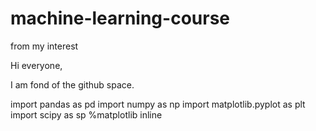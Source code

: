# machine-learning-course
from my interest 

Hi everyone,

I am fond of the github space.

import pandas as pd
import numpy as np
import matplotlib.pyplot as plt
import scipy as sp
%matplotlib inline
